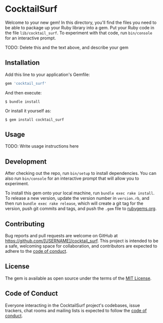 # CocktailSurf

Welcome to your new gem! In this directory, you'll find the files you need to be able to package up your Ruby library into a gem. Put your Ruby code in the file `lib/cocktail_surf`. To experiment with that code, run `bin/console` for an interactive prompt.

TODO: Delete this and the text above, and describe your gem

## Installation

Add this line to your application's Gemfile:

```ruby
gem 'cocktail_surf'
```

And then execute:

    $ bundle install

Or install it yourself as:

    $ gem install cocktail_surf

## Usage

TODO: Write usage instructions here

## Development

After checking out the repo, run `bin/setup` to install dependencies. You can also run `bin/console` for an interactive prompt that will allow you to experiment.

To install this gem onto your local machine, run `bundle exec rake install`. To release a new version, update the version number in `version.rb`, and then run `bundle exec rake release`, which will create a git tag for the version, push git commits and tags, and push the `.gem` file to [rubygems.org](https://rubygems.org).

## Contributing

Bug reports and pull requests are welcome on GitHub at https://github.com/[USERNAME]/cocktail_surf. This project is intended to be a safe, welcoming space for collaboration, and contributors are expected to adhere to the [code of conduct](https://github.com/[USERNAME]/cocktail_surf/blob/master/CODE_OF_CONDUCT.md).


## License

The gem is available as open source under the terms of the [MIT License](https://opensource.org/licenses/MIT).

## Code of Conduct

Everyone interacting in the CocktailSurf project's codebases, issue trackers, chat rooms and mailing lists is expected to follow the [code of conduct](https://github.com/[USERNAME]/cocktail_surf/blob/master/CODE_OF_CONDUCT.md).
